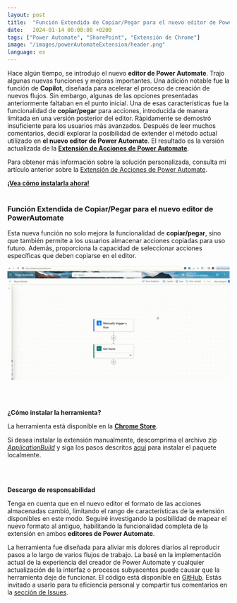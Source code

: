 ```yaml
---
layout: post
title:  "Función Extendida de Copiar/Pegar para el nuevo editor de PowerAutomate"
date:   2024-01-14 00:00:00 +0200
tags: ["Power Automate", "SharePoint", "Extensión de Chrome"]
image: "/images/powerAutomateExtension/header.png"
language: es
---
```


Hace algún tiempo, se introdujo el nuevo **editor de Power Automate**. Trajo algunas nuevas funciones y mejoras importantes. Una adición notable fue la función de **Copilot**, diseñada para acelerar el proceso de creación de nuevos flujos. Sin embargo, algunas de las opciones presentadas anteriormente faltaban en el punto inicial. Una de esas características fue la funcionalidad de **copiar/pegar** para acciones, introducida de manera limitada en una versión posterior del editor. Rápidamente se demostró insuficiente para los usuarios más avanzados. Después de leer muchos comentarios, decidí explorar la posibilidad de extender el método actual utilizado en **el nuevo editor de Power Automate**. El resultado es la versión actualizada de la **[Extensión de Acciones de Power Automate](https://chrome.google.com/webstore/detail/power-automate-actions-ha/eoeddkppcaagdeafjfiopeldffkhjodl?hl=pl&authuser=0)**.

Para obtener más información sobre la solución personalizada, consulta mi artículo anterior sobre la [Extensión de Acciones de Power Automate](https://michalkornet.com/2023/05/23/Power-Automate-Actions-Chrome-Extension.html).

[**¡Vea cómo instalarla ahora!**](#how-to-install-the-tool) 
<br />
<br />

### **Función Extendida de Copiar/Pegar para el nuevo editor de PowerAutomate**
Esta nueva función no solo mejora la funcionalidad de **copiar/pegar**, sino que también permite a los usuarios almacenar acciones copiadas para uso futuro. Además, proporciona la capacidad de seleccionar acciones específicas que deben copiarse en el editor.

![Copiar Pegar en el nuevo editor](/images/copyPastePowerAutomateExtension/CopyPasteExample.gif)

<br />
<br />

<strong id="how-to-install-the-tool">¿Cómo instalar la herramienta?</strong>

La herramienta está disponible en la **[Chrome Store](https://chrome.google.com/webstore/detail/power-automate-actions-ha/eoeddkppcaagdeafjfiopeldffkhjodl?hl=pl&authuser=0)**.

Si desea instalar la extensión manualmente, descomprima el archivo zip *[ApplicationBuild](https://github.com/mkm17/powerautomate-actions-extension/blob/main/ApplicationBuild.zip)* y siga los pasos descritos [aquí](https://support.google.com/chrome/a/answer/2714278?hl=en) para instalar el paquete localmente. 

<br />
<br />

**Descargo de responsabilidad**

Tenga en cuenta que en el nuevo editor el formato de las acciones almacenadas cambió, limitando el rango de características de la extensión disponibles en este modo. Seguiré investigando la posibilidad de mapear el nuevo formato al antiguo, habilitando la funcionalidad completa de la extensión en ambos **editores de Power Automate**.

La herramienta fue diseñada para aliviar mis dolores diarios al reproducir pasos a lo largo de varios flujos de trabajo. La basé en la implementación actual de la experiencia del creador de Power Automate y cualquier actualización de la interfaz o procesos subyacentes puede causar que la herramienta deje de funcionar. 
El código está disponible en [GitHub](https://github.com/mkm17/powerautomate-actions-extension/tree/main). Estás invitado a usarlo para tu eficiencia personal y compartir tus comentarios en la [sección de Issues](https://github.com/mkm17/powerautomate-actions-extension/issues).

<br />
